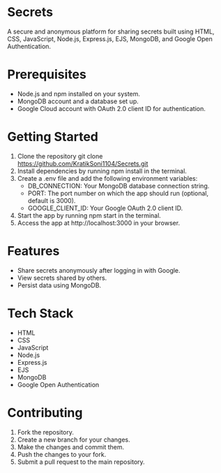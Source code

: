# Secrets

A secure and anonymous platform for sharing secrets built using HTML, CSS, JavaScript, Node.js, Express.js, EJS, MongoDB, and Google Open Authentication.

# Prerequisites
- Node.js and npm installed on your system.
- MongoDB account and a database set up.
- Google Cloud account with OAuth 2.0 client ID for authentication.

# Getting Started
1. Clone the repository git clone https://github.com/KratikSoni1104/Secrets.git
2. Install dependencies by running npm install in the terminal.
3. Create a .env file and add the following environment variables:
   - DB_CONNECTION: Your MongoDB database connection string.
   - PORT: The port number on which the app should run (optional, default is 3000).
   - GOOGLE_CLIENT_ID: Your Google OAuth 2.0 client ID.
4. Start the app by running npm start in the terminal.
5. Access the app at http://localhost:3000 in your browser.

# Features

- Share secrets anonymously after logging in with Google.
- View secrets shared by others.
- Persist data using MongoDB.

# Tech Stack

- HTML
- CSS
- JavaScript
- Node.js
- Express.js
- EJS
- MongoDB
- Google Open Authentication
  
# Contributing
  
1. Fork the repository.
2. Create a new branch for your changes.
3. Make the changes and commit them.
4. Push the changes to your fork.
5. Submit a pull request to the main repository.

